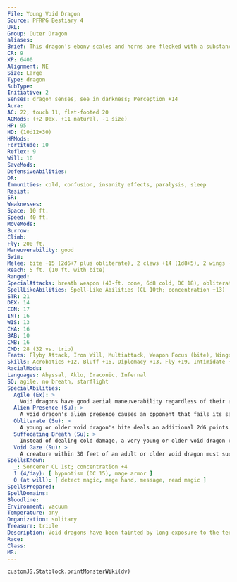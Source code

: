 ```yaml
---
File: Young Void Dragon
Source: PFRPG Bestiary 4
URL: 
Group: Outer Dragon
aliases: 
Brief: This dragon's ebony scales and horns are flecked with a substance that glows an eerie green. The folds of its wings reflect a starry sky.
CR: 9
XP: 6400
Alignment: NE
Size: Large
Type: dragon
SubType: 
Initiative: 2
Senses: dragon senses, see in darkness; Perception +14
Aura: 
AC: 22, touch 11, flat-footed 20
ACMods: (+2 Dex, +11 natural, -1 size)
HP: 95
HD: (10d12+30)
HPMods: 
Fortitude: 10
Reflex: 9
Will: 10
SaveMods: 
DefensiveAbilities: 
DR: 
Immunities: cold, confusion, insanity effects, paralysis, sleep
Resist: 
SR: 
Weaknesses: 
Space: 10 ft.
Speed: 40 ft.
MoveMods: 
Burrow: 
Climb: 
Fly: 200 ft.
Maneuverability: good
Swim: 
Melee: bite +15 (2d6+7 plus obliterate), 2 claws +14 (1d8+5), 2 wings +12 (1d6+2), tail slap +12 (1d8+7)
Reach: 5 ft. (10 ft. with bite)
Ranged: 
SpecialAttacks: breath weapon (40-ft. cone, 6d8 cold, DC 18), obliterate (DC 18), suffocating breath (DC 18)
SpellLikeAbilities: Spell-Like Abilities (CL 10th; concentration +13)  At Will-ray of enfeeblement (DC 14)
STR: 21
DEX: 14
CON: 17
INT: 16
WIS: 13
CHA: 16
BAB: 10
CMB: 16
CMD: 28 (32 vs. trip)
Feats: Flyby Attack, Iron Will, Multiattack, Weapon Focus (bite), Wingover
Skills: Acrobatics +12, Bluff +16, Diplomacy +13, Fly +19, Intimidate +16, Knowledge (arcana) +13, Knowledge (planes) +13, Perception +14, Sense Motive +14, Spellcraft +11, Stealth +11, Survival +8
RacialMods: 
Languages: Abyssal, Aklo, Draconic, Infernal
SQ: agile, no breath, starflight
SpecialAbilities:
  Agile (Ex): >
    Void dragons have good aerial maneuverability regardless of their age or size.
  Alien Presence (Su): >
    A void dragon's alien presence causes an opponent that fails its save to be overcome with dizziness, becoming sickened (or nauseated if the target has 4 or fewer Hit Dice) for 5d6 rounds.
  Obliterate (Su): >
    A young or older void dragon's bite deals an additional 2d6 points of negative energy damage. A creature reduced to 0 or fewer hit points by this attack must succeed at a Fortitude save or be immediately slain and reduced to ashes (as the disintegrate spell). The save DC is Constitution-based.
  Suffocating Breath (Su): >
    Instead of dealing cold damage, a very young or older void dragon can breathe a cone-shaped suffocation effect. An air-dependent creature that fails its Fortitude save suffocates (Pathfinder RPG Core Rulebook 445) for a number of rounds equal to the dragon's age category. The save DC is Constitution-based.
  Void Gaze (Su): >
    A creature within 30 feet of an adult or older void dragon must succeed at a Will save or become confused for 1d6 rounds. This gaze attack is a mind-affecting effect. The save DC is Charisma-based.
SpellsKnown:
  _: Sorcerer CL 1st; concentration +4
  1 (4/day): [ hypnotism (DC 15), mage armor ]
  0 (at will): [ detect magic, mage hand, message, read magic ]
SpellsPrepared: 
SpellDomains: 
Bloodline: 
Environment: vacuum
Temperature: any
Organization: solitary
Treasure: triple
Description: Void dragons have been tainted by long exposure to the terrible alien entities that dwell in deep space. Though some continue to struggle against the inevitable tide of annihilation, many have embraced the encroaching void and exist only to feed and destroy.
Race: 
Class: 
MR: 
---
```

```dataviewjs
customJS.Statblock.printMonsterWiki(dv)
```
